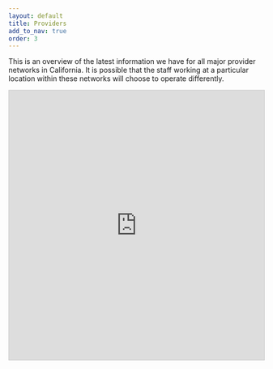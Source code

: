 ```yaml
---
layout: default
title: Providers
add_to_nav: true
order: 3
---
```


This is an overview of the latest information we have for all major provider
networks in California. It is possible that the staff working at a particular
location within these networks will choose to operate differently.

<iframe class="airtable-embed" src="https://airtable.com/embed/shrbXqTjQToyZN4KR?backgroundColor=grayLight&viewControls=on" frameborder="0" onmousewheel="" width="100%" height="533" style="background: transparent; border: 1px solid #ccc;"></iframe>
